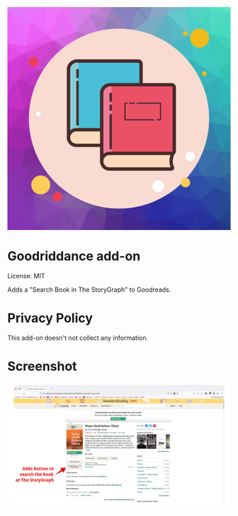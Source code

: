 ![icon](icons/icon.png)

# Goodriddance add-on

License: MIT

Adds a "Search Book in The StoryGraph" to Goodreads.

# Privacy Policy

This add-on doesn't not collect any information.

# Screenshot

![screenshot](screenshot.png)